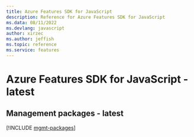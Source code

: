 ```yaml
---
title: Azure Features SDK for JavaScript
description: Reference for Azure Features SDK for JavaScript
ms.data: 08/11/2022
ms.devlang: javascript
author: xirzec
ms.author: jeffish
ms.topic: reference
ms.service: features
---
```

# Azure Features SDK for JavaScript - latest

## Management packages - latest
[!INCLUDE [mgmt-packages](features-mgmt-index.md)]